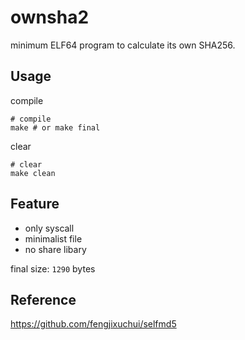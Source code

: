 # ownsha2
minimum ELF64 program to calculate its own SHA256.

## Usage

compile
```shell
# compile
make # or make final
```

clear
```shell
# clear
make clean
```

## Feature
- only syscall
- minimalist file
- no share libary


final size: `1290` bytes

## Reference

https://github.com/fengjixuchui/selfmd5
